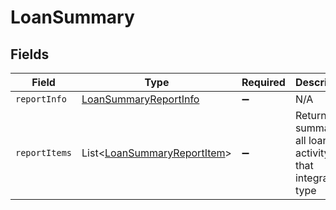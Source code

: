 # LoanSummary


## Fields

| Field                                                                       | Type                                                                        | Required                                                                    | Description                                                                 |
| --------------------------------------------------------------------------- | --------------------------------------------------------------------------- | --------------------------------------------------------------------------- | --------------------------------------------------------------------------- |
| `reportInfo`                                                                | [LoanSummaryReportInfo](../../models/shared/LoanSummaryReportInfo.md)       | :heavy_minus_sign:                                                          | N/A                                                                         |
| `reportItems`                                                               | List<[LoanSummaryReportItem](../../models/shared/LoanSummaryReportItem.md)> | :heavy_minus_sign:                                                          | Returns a summary of all loan activity for that integration type            |